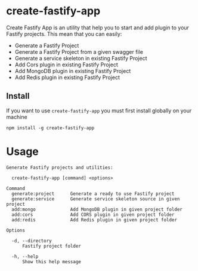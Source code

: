 # create-fastify-app

Create Fastify App is an utility that help you to start and add plugin to your Fastify projects. This mean that you can easily:
- Generate a Fastify Project
- Generate a Fastify Project from a given swagger file
- Generate a service skeleton in existing Fastify Project
- Add Cors plugin in existing Fastify Project
- Add MongoDB plugin in existing Fastify Project
- Add Redis plugin in existing Fastify Project

## Install

If you want to use `create-fastify-app` you must first install globally on your machine

```
npm install -g create-fastify-app
```

# Usage

```
Generate Fastify projects and utilities:

  create-fastify-app [command] <options>

Command
  generate:project      Generate a ready to use Fastify project
  generate:service      Generate service skeleton source in given project
  add:mongo             Add MongoDB plugin in given project folder
  add:cors              Add CORS plugin in given project folder
  add:redis             Add Redis plugin in given project folder

Options

  -d, --directory
      Fastify project folder

  -h, --help
      Show this help message
```